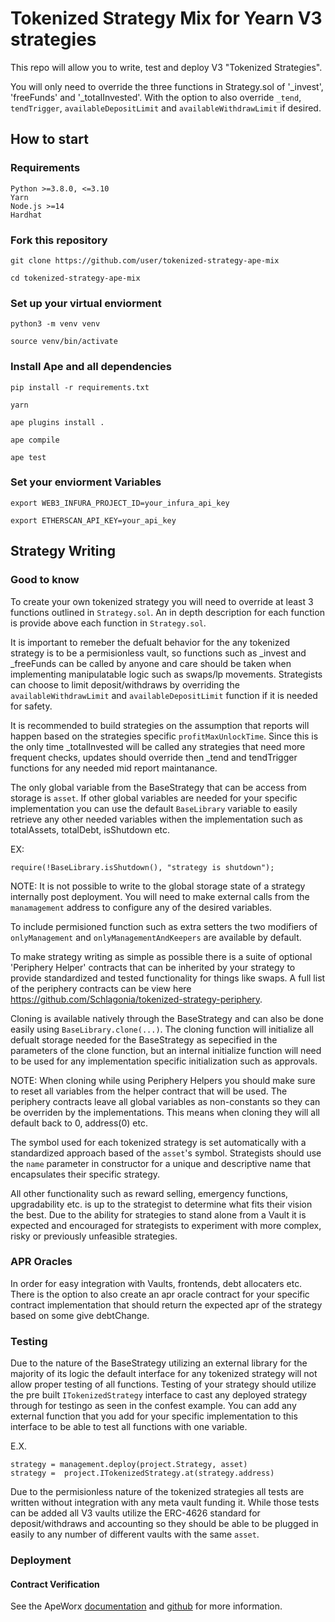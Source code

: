# Tokenized Strategy Mix for Yearn V3 strategies

This repo will allow you to write, test and deploy V3 "Tokenized Strategies".

You will only need to override the three functions in Strategy.sol of '_invest', 'freeFunds' and '_totalInvested'. With the option to also override `_tend`, `tendTrigger`, `availableDepositLimit` and `availableWithdrawLimit` if desired.

## How to start

### Requirements
    Python >=3.8.0, <=3.10
    Yarn
    Node.js >=14
    Hardhat

### Fork this repository

    git clone https://github.com/user/tokenized-strategy-ape-mix

    cd tokenized-strategy-ape-mix

### Set up your virtual enviorment

    python3 -m venv venv

    source venv/bin/activate

### Install Ape and all dependencies

    pip install -r requirements.txt
    
    yarn
    
    ape plugins install .
    
    ape compile
    
    ape test
    
### Set your enviorment Variables

    export WEB3_INFURA_PROJECT_ID=your_infura_api_key

    export ETHERSCAN_API_KEY=your_api_key

## Strategy Writing

### Good to know

To create your own tokenized strategy you will need to override at least 3 functions outlined in `Strategy.sol`. An in depth description for each function is provide above each function in `Strategy.sol`.

It is important to remeber the defualt behavior for the any tokenized strategy is to be a permisionless vault, so functions such as _invest and _freeFunds can be called by anyone and care should be taken when implementing manipulatable logic such as swaps/lp movements. Strategists can choose to limit deposit/withdraws by overriding the `availableWithdrawLimit` and `availableDepositLimit` function if it is needed for safety.

It is recommended to build strategies on the assumption that reports will happen based on the strategies specific `profitMaxUnlockTime`. Since this is the only time _totalInvested will be called any strategies that need more frequent checks, updates should override then _tend and tendTrigger functions for any needed mid report maintanance.

The only global variable from the BaseStrategy that can be access from storage is `asset`. If other global variables are needed for your specific implementation you can use the default `BaseLibrary` variable to easily retrieve any other needed variables withen the implementation such as totalAssets, totalDebt, isShutdown etc.

EX:

    require(!BaseLibrary.isShutdown(), "strategy is shutdown");

NOTE: It is not possible to write to the global storage state of a strategy internally post deployment. You will need to make external calls from the `manamagement` address to configure any of the desired variables.

To include permisioned function such as extra setters the two modifiers of `onlyManagement` and `onlyManagementAndKeepers` are available by default.

To make strategy writing as simple as possible there is a suite of optional 'Periphery Helper' contracts that can be inherited by your strategy to provide standardized and tested functionality for things like swaps. A full list of the periphery contracts can be view here https://github.com/Schlagonia/tokenized-strategy-periphery.

Cloning is available natively through the BaseStrategy and can also be done easily using `BaseLibrary.clone(...)`. The cloning function will initialize all defualt storage needed for the BaseStrategy as sepecified in the parameters of the clone function, but an internal initialize function will need to be used for any implementation specific initialization such as approvals.

NOTE: When cloning while using Periphery Helpers you should make sure to reset all variables from the helper contract that will be used. The periphery contracts leave all global variables as non-constants so they can be overriden by the implementations. This means when cloning they will all default back to 0, address(0) etc.

The symbol used for each tokenized strategy is set automatically with a standardized approach based of the `asset`'s symbol. Strategists should use the `name` parameter in constructor for a unique and descriptive name that encapsulates their specific strategy.

All other functionality such as reward selling, emergency functions, upgradability etc. is up to the strategist to determine what fits their vision the best. Due to the ability for strategies to stand alone from a Vault it is expected and encouraged for strategists to experiment with more complex, risky or previously unfeasible strategies.

### APR Oracles

In order for easy integration with Vaults, frontends, debt allocaters etc. There is the option to also create an apr oracle contract for your specific contract implementation that should return the expected apr of the strategy based on some give debtChange. 

### Testing

Due to the nature of the BaseStrategy utilizing an external library for the majority of its logic the default interface for any tokenized strategy will not allow proper testing of all functions. Testing of your strategy should utilize the pre built `ITokenizedStrategy` interface to cast any deployed strategy through for testingo as seen in the confest example. You can add any external function that you add for your specific implementation to this interface to be able to test all functions with one variable. 

E.X.

    strategy = management.deploy(project.Strategy, asset)
    strategy =  project.ITokenizedStrategy.at(strategy.address)

Due to the permisionless nature of the tokenized strategies all tests are written without integration with any meta vault funding it. While those tests can be added all V3 vaults utilize the ERC-4626 standard for deposit/withdraws and accounting so they should be able to be plugged in easily to any number of different vaults with the same `asset`.

### Deployment

#### Contract Verification

See the ApeWorx [documentation](https://docs.apeworx.io/ape/stable/) and [github](https://github.com/ApeWorX/ape) for more information.
